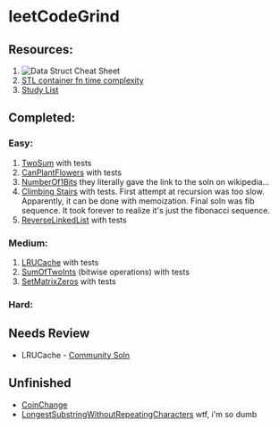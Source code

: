 # leetCodeGrind

## Resources:
1. <img src="https://i.stack.imgur.com/k0Iuh.png" alt="Data Struct Cheat Sheet">
2. <a href="https://users.cs.northwestern.edu/~riesbeck/programming/c++/stl-summary.html#set">STL container fn time complexity</a>
3. <a href="https://www.teamblind.com/post/New-Year-Gift---Curated-List-of-Top-100-LeetCode-Questions-to-Save-Your-Time-OaM1orEU">Study List</a>

## Completed:
### Easy:
1. <a href="https://leetcode.com/problems/two-sum/">TwoSum</a> with tests
2. <a href="https://leetcode.com/problems/can-place-flowers/">CanPlantFlowers</a> with tests
3. <a href="https://leetcode.com/problems/number-of-1-bits/">NumberOf1Bits</a> they literally gave the link to the soln on wikipedia...
4. <a href="https://leetcode.com/problems/climbing-stairs"> Climbing Stairs</a> with tests. First attempt at recursion was too slow. Apparently, it can be done with memoization. Final soln was fib sequence. It took forever to realize it's just the fibonacci sequence. 
5. <a href="https://leetcode.com/problems/reverse-linked-list/">ReverseLinkedList</a> with tests

### Medium:
1. <a href="https://leetcode.com/problems/lru-cache/">LRUCache</a> with tests
2. <a href="https://leetcode.com/problems/sum-of-two-integers/">SumOfTwoInts<a/> (bitwise operations) with tests
3. <a href="https://leetcode.com/problems/set-matrix-zeroes/">SetMatrixZeros</a> with tests


### Hard:

## Needs Review 
- LRUCache - <a href="https://leetcode.com/problems/lru-cache/discuss/45912/Clean-Short-Standard-C%2B%2B-solution-NOT-writing-C-in-C%2B%2B-like-all-other-lengthy-ones">Community Soln</a>

## Unfinished
- <a href="https://leetcode.com/problems/coin-change/">CoinChange</a>
- <a href="https://leetcode.com/problems/longest-substring-without-repeating-characters/">LongestSubstringWithoutRepeatingCharacters</a> wtf, i'm so dumb
